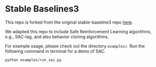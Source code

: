 # Stable Baselines3

This repo is forked from the original stable-baseline3 repo [here](https://github.com/DLR-RM/stable-baselines3).

We adapted this repo to include Safe Reinforcement Learning algorithms, e.g., SAC-lag, and also behavior cloning algorithms.

For example usage, please check out the directory `examples/`. Run the following command in terminal for a demo of SAC.

```shell
python examples/run_sac.py
```